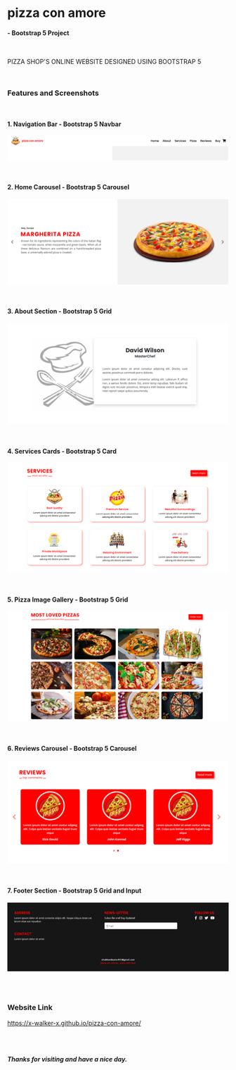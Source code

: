 # pizza con amore

####      - Bootstrap 5 Project

<pre>

</pre>

PIZZA SHOP'S ONLINE WEBSITE DESIGNED USING BOOTSTRAP 5  

<pre>

</pre>

### Features and Screenshots

<pre>

</pre>

#### 1. Navigation Bar - Bootstrap 5 Navbar 

<img src="./website screenshots/header.png" alt="navbar">

<pre>

</pre>

#### 2. Home Carousel - Bootstrap 5 Carousel 

<img src="./website screenshots/home.png" alt="home">

<pre>

</pre>

#### 3. About Section - Bootstrap 5 Grid 

<img src="./website screenshots/about.png" alt="about">

<pre>

</pre>

#### 4. Services Cards - Bootstrap 5 Card 

<img src="./website screenshots/services.png" alt="services">

<pre>

</pre>

#### 5. Pizza Image Gallery - Bootstrap 5 Grid

<img src="./website screenshots/pizza.png" alt="pizza">

<pre>

</pre>

#### 6. Reviews Carousel - Bootstrap 5 Carousel 

<img src="./website screenshots/reviews.png" alt="reviews">

<pre>

</pre>

#### 7. Footer Section - Bootstrap 5 Grid and Input 

<img src="./website screenshots/footer.png" alt="footer">

<pre>


</pre>

### Website Link 

https://x-walker-x.github.io/pizza-con-amore/
   
<pre>


</pre>

##### Thanks for visiting and have a nice day.
